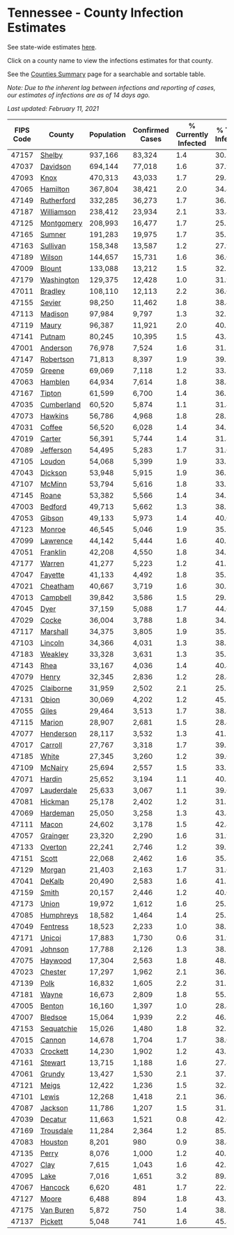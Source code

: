 # Tennessee - County Infection Estimates

See state-wide estimates [here](/infections/us-tn).

Click on a county name to view the infections estimates for that county.

See the [Counties Summary](/infections/summary-counties) page for a searchable and sortable table.

*Note: Due to the inherent lag between infections and reporting of cases, our estimates of infections are as of 14 days ago.*

*Last updated: February 11, 2021*

|   FIPS Code |                   County |   Population |   Confirmed Cases |   % Currently Infected |   % Total Infected |
|-------------|--------------------------|--------------|-------------------|------------------------|--------------------|
|       47157 |         [Shelby](shelby) |      937,166 |            83,324 |                    1.4 |               30.3 |
|       47037 |     [Davidson](davidson) |      694,144 |            77,018 |                    1.6 |               37.9 |
|       47093 |             [Knox](knox) |      470,313 |            43,033 |                    1.7 |               29.8 |
|       47065 |     [Hamilton](hamilton) |      367,804 |            38,421 |                    2.0 |               34.4 |
|       47149 | [Rutherford](rutherford) |      332,285 |            36,273 |                    1.7 |               36.2 |
|       47187 | [Williamson](williamson) |      238,412 |            23,934 |                    2.1 |               33.4 |
|       47125 | [Montgomery](montgomery) |      208,993 |            16,477 |                    1.7 |               25.7 |
|       47165 |         [Sumner](sumner) |      191,283 |            19,975 |                    1.7 |               35.1 |
|       47163 |     [Sullivan](sullivan) |      158,348 |            13,587 |                    1.2 |               27.9 |
|       47189 |         [Wilson](wilson) |      144,657 |            15,731 |                    1.6 |               36.0 |
|       47009 |         [Blount](blount) |      133,088 |            13,212 |                    1.5 |               32.1 |
|       47179 | [Washington](washington) |      129,375 |            12,428 |                    1.0 |               31.9 |
|       47011 |       [Bradley](bradley) |      108,110 |            12,113 |                    2.2 |               36.6 |
|       47155 |         [Sevier](sevier) |       98,250 |            11,462 |                    1.8 |               38.4 |
|       47113 |       [Madison](madison) |       97,984 |             9,797 |                    1.3 |               32.7 |
|       47119 |           [Maury](maury) |       96,387 |            11,921 |                    2.0 |               40.5 |
|       47141 |         [Putnam](putnam) |       80,245 |            10,395 |                    1.5 |               43.8 |
|       47001 |     [Anderson](anderson) |       76,978 |             7,524 |                    1.6 |               31.5 |
|       47147 |   [Robertson](robertson) |       71,813 |             8,397 |                    1.9 |               39.1 |
|       47059 |         [Greene](greene) |       69,069 |             7,118 |                    1.2 |               33.3 |
|       47063 |       [Hamblen](hamblen) |       64,934 |             7,614 |                    1.8 |               38.8 |
|       47167 |         [Tipton](tipton) |       61,599 |             6,700 |                    1.4 |               36.2 |
|       47035 | [Cumberland](cumberland) |       60,520 |             5,874 |                    1.1 |               31.4 |
|       47073 |       [Hawkins](hawkins) |       56,786 |             4,968 |                    1.8 |               28.5 |
|       47031 |         [Coffee](coffee) |       56,520 |             6,028 |                    1.4 |               34.7 |
|       47019 |         [Carter](carter) |       56,391 |             5,744 |                    1.4 |               31.8 |
|       47089 |   [Jefferson](jefferson) |       54,495 |             5,283 |                    1.7 |               31.6 |
|       47105 |         [Loudon](loudon) |       54,068 |             5,399 |                    1.9 |               33.1 |
|       47043 |       [Dickson](dickson) |       53,948 |             5,915 |                    1.9 |               36.1 |
|       47107 |         [McMinn](mcminn) |       53,794 |             5,616 |                    1.8 |               33.7 |
|       47145 |           [Roane](roane) |       53,382 |             5,566 |                    1.4 |               34.2 |
|       47003 |       [Bedford](bedford) |       49,713 |             5,662 |                    1.3 |               38.1 |
|       47053 |         [Gibson](gibson) |       49,133 |             5,973 |                    1.4 |               40.0 |
|       47123 |         [Monroe](monroe) |       46,545 |             5,046 |                    1.9 |               35.1 |
|       47099 |     [Lawrence](lawrence) |       44,142 |             5,444 |                    1.6 |               40.5 |
|       47051 |     [Franklin](franklin) |       42,208 |             4,550 |                    1.8 |               34.7 |
|       47177 |         [Warren](warren) |       41,277 |             5,223 |                    1.2 |               41.7 |
|       47047 |       [Fayette](fayette) |       41,133 |             4,492 |                    1.8 |               35.2 |
|       47021 |     [Cheatham](cheatham) |       40,667 |             3,719 |                    1.6 |               30.3 |
|       47013 |     [Campbell](campbell) |       39,842 |             3,586 |                    1.5 |               29.1 |
|       47045 |             [Dyer](dyer) |       37,159 |             5,088 |                    1.7 |               44.6 |
|       47029 |           [Cocke](cocke) |       36,004 |             3,788 |                    1.8 |               34.5 |
|       47117 |     [Marshall](marshall) |       34,375 |             3,805 |                    1.9 |               35.8 |
|       47103 |       [Lincoln](lincoln) |       34,366 |             4,031 |                    1.3 |               38.3 |
|       47183 |       [Weakley](weakley) |       33,328 |             3,631 |                    1.3 |               35.3 |
|       47143 |             [Rhea](rhea) |       33,167 |             4,036 |                    1.4 |               40.4 |
|       47079 |           [Henry](henry) |       32,345 |             2,836 |                    1.2 |               28.4 |
|       47025 |   [Claiborne](claiborne) |       31,959 |             2,502 |                    2.1 |               25.5 |
|       47131 |           [Obion](obion) |       30,069 |             4,202 |                    1.2 |               45.5 |
|       47055 |           [Giles](giles) |       29,464 |             3,513 |                    1.7 |               38.8 |
|       47115 |         [Marion](marion) |       28,907 |             2,681 |                    1.5 |               28.4 |
|       47077 |   [Henderson](henderson) |       28,117 |             3,532 |                    1.3 |               41.1 |
|       47017 |       [Carroll](carroll) |       27,767 |             3,318 |                    1.7 |               39.3 |
|       47185 |           [White](white) |       27,345 |             3,260 |                    1.2 |               39.0 |
|       47109 |       [McNairy](mcnairy) |       25,694 |             2,557 |                    1.5 |               33.2 |
|       47071 |         [Hardin](hardin) |       25,652 |             3,194 |                    1.1 |               40.3 |
|       47097 | [Lauderdale](lauderdale) |       25,633 |             3,067 |                    1.1 |               39.6 |
|       47081 |       [Hickman](hickman) |       25,178 |             2,402 |                    1.2 |               31.2 |
|       47069 |     [Hardeman](hardeman) |       25,050 |             3,258 |                    1.3 |               43.8 |
|       47111 |           [Macon](macon) |       24,602 |             3,178 |                    1.5 |               42.4 |
|       47057 |     [Grainger](grainger) |       23,320 |             2,290 |                    1.6 |               31.9 |
|       47133 |       [Overton](overton) |       22,241 |             2,746 |                    1.2 |               39.1 |
|       47151 |           [Scott](scott) |       22,068 |             2,462 |                    1.6 |               35.8 |
|       47129 |         [Morgan](morgan) |       21,403 |             2,163 |                    1.7 |               31.6 |
|       47041 |         [DeKalb](dekalb) |       20,490 |             2,583 |                    1.6 |               41.7 |
|       47159 |           [Smith](smith) |       20,157 |             2,446 |                    1.2 |               40.0 |
|       47173 |           [Union](union) |       19,972 |             1,612 |                    1.6 |               25.2 |
|       47085 |   [Humphreys](humphreys) |       18,582 |             1,464 |                    1.4 |               25.5 |
|       47049 |     [Fentress](fentress) |       18,523 |             2,233 |                    1.0 |               38.7 |
|       47171 |         [Unicoi](unicoi) |       17,883 |             1,730 |                    0.6 |               31.9 |
|       47091 |       [Johnson](johnson) |       17,788 |             2,126 |                    1.3 |               38.7 |
|       47075 |       [Haywood](haywood) |       17,304 |             2,563 |                    1.8 |               48.7 |
|       47023 |       [Chester](chester) |       17,297 |             1,962 |                    2.1 |               36.2 |
|       47139 |             [Polk](polk) |       16,832 |             1,605 |                    2.2 |               31.5 |
|       47181 |           [Wayne](wayne) |       16,673 |             2,809 |                    1.8 |               55.2 |
|       47005 |         [Benton](benton) |       16,160 |             1,397 |                    1.0 |               28.4 |
|       47007 |       [Bledsoe](bledsoe) |       15,064 |             1,939 |                    2.2 |               46.3 |
|       47153 | [Sequatchie](sequatchie) |       15,026 |             1,480 |                    1.8 |               32.5 |
|       47015 |         [Cannon](cannon) |       14,678 |             1,704 |                    1.7 |               38.0 |
|       47033 |     [Crockett](crockett) |       14,230 |             1,902 |                    1.2 |               43.5 |
|       47161 |       [Stewart](stewart) |       13,715 |             1,188 |                    1.6 |               27.8 |
|       47061 |         [Grundy](grundy) |       13,427 |             1,530 |                    2.1 |               37.1 |
|       47121 |           [Meigs](meigs) |       12,422 |             1,236 |                    1.5 |               32.8 |
|       47101 |           [Lewis](lewis) |       12,268 |             1,418 |                    2.1 |               36.6 |
|       47087 |       [Jackson](jackson) |       11,786 |             1,207 |                    1.5 |               31.2 |
|       47039 |       [Decatur](decatur) |       11,663 |             1,521 |                    0.8 |               42.6 |
|       47169 |   [Trousdale](trousdale) |       11,284 |             2,364 |                    1.2 |               85.5 |
|       47083 |       [Houston](houston) |        8,201 |               980 |                    0.9 |               38.4 |
|       47135 |           [Perry](perry) |        8,076 |             1,000 |                    1.2 |               40.3 |
|       47027 |             [Clay](clay) |        7,615 |             1,043 |                    1.6 |               42.5 |
|       47095 |             [Lake](lake) |        7,016 |             1,651 |                    3.2 |               89.3 |
|       47067 |       [Hancock](hancock) |        6,620 |               481 |                    1.7 |               22.9 |
|       47127 |           [Moore](moore) |        6,488 |               894 |                    1.8 |               43.5 |
|       47175 |   [Van Buren](van-buren) |        5,872 |               750 |                    1.4 |               38.7 |
|       47137 |       [Pickett](pickett) |        5,048 |               741 |                    1.6 |               45.8 |